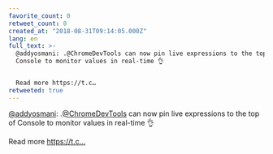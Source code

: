 ```yaml
---
favorite_count: 0
retweet_count: 0
created_at: "2018-08-31T09:14:05.000Z"
lang: en
full_text: >-
  @addyosmani: .@ChromeDevTools can now pin live expressions to the top of
  Console to monitor values in real-time 👌


  Read more https://t.c…
retweeted: true
---
```


[@addyosmani](https://twitter.com/addyosmani):
.[@ChromeDevTools](https://twitter.com/ChromeDevTools) can now pin live
expressions to the top of Console to monitor values in real-time 👌

Read more https://t.c…
